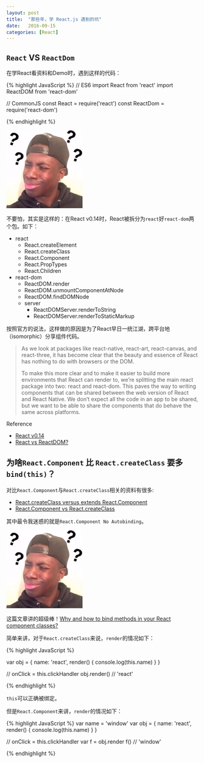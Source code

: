 ```yaml
---
layout: post
title:  "那些年，学 React.js 遇到的坑"
date:   2016-09-15
categories: [React]
---
```


## `React` VS `ReactDom`

在学React看资料和Demo时，遇到这样的代码：

{% highlight JavaScript %}
// ES6
import React from 'react'
import ReactDOM from 'react-dom'

// CommonJS
const React = require('react')
const ReactDom = require('react-dom')

{% endhighlight %}

<img src="/images/emojis/question.jpg" alt="黑人问号" style="width: 200px;">

不要怕，其实是这样的：在React v0.14时，React被拆分为`react`好`react-dom`两个包。如下：

- react
  - React.createElement
  - React.createClass
  - React.Component
  - React.PropTypes
  - React.Children
- react-dom
  - ReactDOM.render
  - ReactDOM.unmountComponentAtNode
  - ReactDOM.findDOMNode
  - server
    - ReactDOMServer.renderToString
    - ReactDOMServer.renderToStaticMarkup

按照官方的说法，这样做的原因是为了React早日一统江湖，跨平台地（isomorphic）分享组件代码。

> As we look at packages like react-native, react-art, react-canvas, and react-three, it has become clear that the beauty and essence of React has nothing to do with browsers or the DOM. 
> 
> To make this more clear and to make it easier to build more environments that React can render to, we’re splitting the main react package into two: react and react-dom. This paves the way to writing components that can be shared between the web version of React and React Native. We don’t expect all the code in an app to be shared, but we want to be able to share the components that do behave the same across platforms.

Reference

- [React v0.14](https://facebook.github.io/react/blog/2015/10/07/react-v0.14.html)
- [React vs ReactDOM?](http://stackoverflow.com/questions/34114350/react-vs-reactdom)

## 为啥`React.Component` 比 `React.createClass` 要多`bind(this)`？

对比`React.Component`与`React.createClass`相关的资料有很多:

- [React.createClass versus extends React.Component](https://toddmotto.com/react-create-class-versus-component/)
- [React.Component vs React.createClass](https://reactjsnews.com/composing-components)

其中最令我迷惑的就是`React.Component No Autobinding`。

<img src="/images/emojis/question.jpg" alt="黑人问号" style="width: 200px;">

这篇文章讲的超级棒！[Why and how to bind methods in your React component classes?](http://reactkungfu.com/2015/07/why-and-how-to-bind-methods-in-your-react-component-classes/)

简单来讲，对于`React.createClass`来说，`render`的情况如下：

{% highlight JavaScript %}

var obj = {
  name: 'react',
  render() {
    console.log(this.name)
  }
}

// onClick = this.clickHandler
obj.render() // 'react'

{% endhighlight %}

`this`可以正确被绑定。

但是`React.Component`来讲，`render`的情况如下：

{% highlight JavaScript %}
var name = 'window'
var obj = {
  name: 'react',
  render() {
    console.log(this.name)
  }
}

// onClick = this.clickHandler
var f = obj.render
f() // 'window'

{% endhighlight %}


